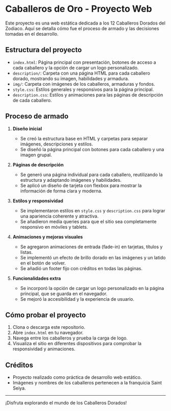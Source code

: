 # Caballeros de Oro - Proyecto Web

Este proyecto es una web estática dedicada a los 12 Caballeros Dorados del Zodiaco. Aquí se detalla cómo fue el proceso de armado y las decisiones tomadas en el desarrollo.

## Estructura del proyecto

- `index.html`: Página principal con presentación, botones de acceso a cada caballero y la opción de cargar un logo personalizado.
- `description/`: Carpeta con una página HTML para cada caballero dorado, mostrando su imagen, habilidades y armadura.
- `img/`: Carpeta con imágenes de los caballeros, armaduras y fondos.
- `style.css`: Estilos generales y responsivos para la página principal.
- `description.css`: Estilos y animaciones para las páginas de descripción de cada caballero.

## Proceso de armado

1. **Diseño inicial**
   - Se creó la estructura base en HTML y carpetas para separar imágenes, descripciones y estilos.
   - Se diseñó la página principal con botones para cada caballero y una imagen grupal.

2. **Páginas de descripción**
   - Se generó una página individual para cada caballero, reutilizando la estructura y adaptando imágenes y habilidades.
   - Se aplicó un diseño de tarjeta con flexbox para mostrar la información de forma clara y moderna.

3. **Estilos y responsividad**
   - Se implementaron estilos en `style.css` y `description.css` para lograr una apariencia coherente y atractiva.
   - Se añadieron media queries para que el sitio sea completamente responsivo en móviles y tablets.

4. **Animaciones y mejoras visuales**
   - Se agregaron animaciones de entrada (fade-in) en tarjetas, títulos y listas.
   - Se implementó un efecto de brillo dorado en las imágenes y un latido en el botón de volver.
   - Se añadió un footer fijo con créditos en todas las páginas.

5. **Funcionalidades extra**
   - Se incorporó la opción de cargar un logo personalizado en la página principal, que se guarda en el navegador.
   - Se mejoró la accesibilidad y la experiencia de usuario.

## Cómo probar el proyecto

1. Clona o descarga este repositorio.
2. Abre `index.html` en tu navegador.
3. Navega entre los caballeros y prueba la carga de logo.
4. Visualiza el sitio en diferentes dispositivos para comprobar la responsividad y animaciones.

## Créditos
- Proyecto realizado como práctica de desarrollo web estático.
- Imágenes y nombres de los caballeros pertenecen a la franquicia Saint Seiya.

---
¡Disfruta explorando el mundo de los Caballeros Dorados!
